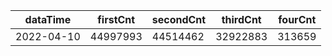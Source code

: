 |dataTime|firstCnt|secondCnt|thirdCnt|fourCnt|
|-|-|-|-|-|
|2022-04-10|44997993|44514462|32922883|313659|
